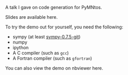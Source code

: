 A talk I gave on code generation for PyMNtos.

Slides are available here.

To try the demo out for yourself, you need the following:

- sympy (at least [sympy-0.7.5-git](https://github.com/sympy/sympy))
- numpy
- ipython
- A C compiler (such as `gcc`)
- A Fortran compiler (such as `gfortran`)

You can also view the demo on nbviewer here.
